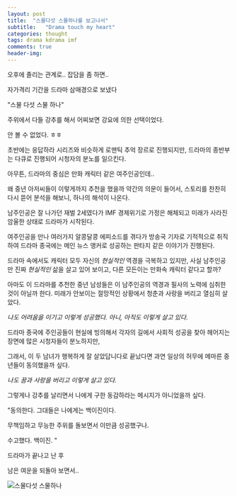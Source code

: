 ```yaml
---
layout: post
title:  "스물다섯 스물하나를 보고나서"
subtitle:   "Drama touch my heart"
categories: thought
tags: drama kdrama imf
comments: true
header-img: 
---
```

 
오후에 졸리는 관계로.. 잡담을 좀 하면..

자가격리 기간을 드라마 삼매경으로 보냈다

"스물 다섯 스물 하나" 

주위에서 다들 강추를 해서 어찌보면 강요에 의한 선택이었다. 

안 볼 수 없었다. ㅎㅎ

초반에는 응답하라 시리즈와 비슷하게 로맨틱 추억 장르로 진행되지만, 드라마의 종반부는 다큐로 진행되어 시청자의 분노를 일으킨다.

아무튼, 드라마의 중심은 만화 캐릭터 같은 여주인공인데.. 

왜 중년 아저씨들이 이렇게까지 추천을 했을까 약간의 의문이 들어서, 스토리를 찬찬히 다시 뜯어 분석을 해보니, 하나의 해석이 나온다. 

남주인공은 잘 나가던 재벌 2세였다가 IMF 경제위기로 가정은 해체되고 미래가 사라진 암울한 상태로 드라마가 시작된다. 

여주인공을 만나 여러가지 알콩달콩 에피소드를 겪다가 방송국 기자로 기적적으로 취직하여 드라마 종국에는 메인 뉴스 앵커로 성공하는 판타지 같은 이야기가 진행된다. 

드라마 속에서도 캐릭터 모두 자신의 *현실적인* 역경을 극복하고 있지만, 사실 남주인공만 진짜 *현실적인* 삶을 살고 있어 보이고, 다른 모든이는 만화속 캐릭터 같다고 할까?

아마도 이 드라마를 추천한 중년 남성들은 이 남주인공의 역경과 필사의 노력에 심취한 것이 아닐까 한다. 미래가 안보이는 절망적인 상황에서 청춘과 사랑을 버리고 열심히 살았다. 

 *나도 어려움을 이기고 이렇게 성공했다.*
 *아니, 아직도 이렇게 살고 있다.*

드라마 종국에 주인공들이 현실에 빙의해서 각자의 길에서 사회적 성공을 찾아 헤어지는 장면에 많은 시청자들이 분노하지만, 

그래서, 이 두 남녀가 행복하게 잘 살았답니다로 끝났다면 과연 일상의 허무에 메마른 중년들이 동의했을까 싶다. 

 *나도 꿈과 사랑을 버리고 이렇게 살고 있다.*

그렇게나 강추를 날리면서 나에게 구한 동감하라는 메시지가 아니었을까 싶다. 

 "동의한다. 그대들은 나에게는 백이진이다. 

  무책임하고 무능한 주위를 돌보면서 이만큼 성공했구나. 

  수고했다. 백이진. "

드라마가 끝나고 난 후 

남은 여운을 되돌아 보면서..

![스물다섯 스물하나](https://youngsungson.github.io/assets/img/thought/20220407-thought-25-21.jpg)
